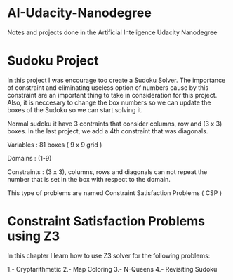 # AI-Udacity-Nanodegree
Notes and projects done in the Artificial Inteligence Udacity Nanodegree

# Sudoku Project

In this project I was encourage too create a Sudoku Solver.
The importance of constraint and eliminating useless option of numbers cause by this constraint are an important thing to take in consideration for this project. Also, it is neccesary to change the box numbers so we can update the boxes of the Sudoku so we can start solving it.

Normal sudoku it have 3 contraints that consider columns, row and (3 x 3) boxes. In the last project, we add a 4th constraint that was diagonals.


Variables : 81 boxes ( 9 x 9 grid )

Domains : (1-9)

Constraints : (3 x 3), columns, rows and diagonals can not repeat the number that is set in the box with respect to the domain.

This type of problems are named Constraint Satisfaction Problems ( CSP )

# Constraint Satisfaction Problems using Z3 

In this chapter I learn how to use Z3 solver for the following problems: 


 1.- Cryptarithmetic
 2.- Map Coloring
 3.- N-Queens 
 4.- Revisiting Sudoku 
